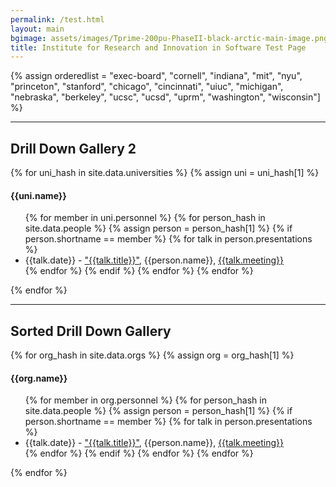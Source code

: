 ```yaml
---
permalink: /test.html
layout: main
bgimage: assets/images/Tprime-200pu-PhaseII-black-arctic-main-image.png
title: Institute for Research and Innovation in Software Test Page
---
```


{% assign orderedlist = "exec-board", "cornell", "indiana", "mit", "nyu", "princeton", "stanford", "chicago", "cincinnati", "uiuc", "michigan", "nebraska", "berkeley", "ucsc", "ucsd", "uprm", "washington", "wisconsin"] %}

<hr>
<h2>Drill Down Gallery 2</h2>

{% for uni_hash in site.data.universities %}
{% assign uni = uni_hash[1] %}
  <h4>{{uni.name}}</h4>
  <ul>
  {% for member in uni.personnel  %}
     {% for person_hash in site.data.people %}
       {% assign person = person_hash[1] %}
       {% if person.shortname == member %}
         {% for talk in person.presentations %}
         <li> {{talk.date}} - <a href="{{talk.url}}">"{{talk.title}}"</a>, {{person.name}}, <a href="{{talk.meetingurl}}">{{talk.meeting}}</a></li>
         {% endfor %}
       {% endif %}
       {% endfor %}
  {% endfor %}
  </ul>
{% endfor %}

<hr>

<h2>Sorted Drill Down Gallery</h2>

{% for org_hash in site.data.orgs %}
{% assign org = org_hash[1] %}
  <h4>{{org.name}}</h4>
  <ul>
  {% for member in org.personnel  %}
     {% for person_hash in site.data.people %}
       {% assign person = person_hash[1] %}
       {% if person.shortname == member %}
         {% for talk in person.presentations %}
         <li> {{talk.date}} - <a href="{{talk.url}}">"{{talk.title}}"</a>, {{person.name}}, <a href="{{talk.meetingurl}}">{{talk.meeting}}</a></li>
         {% endfor %}
       {% endif %}
       {% endfor %}
  {% endfor %}
  </ul>
{% endfor %}

